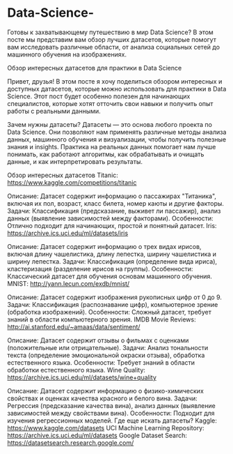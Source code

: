 # Data-Science-
Готовы к захватывающему путешествию в мир Data Science? В этом посте мы представим вам обзор лучших датасетов, которые помогут вам исследовать различные области, от анализа социальных сетей до машинного обучения на изображениях.

Обзор интересных датасетов для практики в Data Science

Привет, друзья! В этом посте я хочу поделиться обзором интересных и доступных датасетов, которые можно использовать для практики в Data Science. Этот пост будет особенно полезен для начинающих специалистов, которые хотят отточить свои навыки и получить опыт работы с реальными данными.

Зачем нужны датасеты?
Датасеты — это основа любого проекта по Data Science. Они позволяют нам применять различные методы анализа данных, машинного обучения и визуализации, чтобы получить полезные знания и insights. Практика на реальных данных помогает нам лучше понимать, как работают алгоритмы, как обрабатывать и очищать данные, и как интерпретировать результаты.

Обзор интересных датасетов
Titanic: https://www.kaggle.com/competitions/titanic

Описание: Датасет содержит информацию о пассажирах "Титаника", включая их пол, возраст, класс билета, номер каюты и другие факторы.
Задачи: Классификация (предсказание, выживет ли пассажир), анализ данных (выявление зависимостей между факторами).
Особенности: Отлично подходит для начинающих, простой и понятный датасет.
Iris: https://archive.ics.uci.edu/ml/datasets/iris

Описание: Датасет содержит информацию о трех видах ирисов, включая длину чашелистика, длину лепестка, ширину чашелистика и ширину лепестка.
Задачи: Классификация (определение вида ириса), кластеризация (разделение ирисов на группы).
Особенности: Классический датасет для обучения основам машинного обучения.
MNIST: http://yann.lecun.com/exdb/mnist/

Описание: Датасет содержит изображения рукописных цифр от 0 до 9.
Задачи: Классификация (распознавание цифр), компьютерное зрение (обработка изображений).
Особенности: Сложный датасет, требует знаний в области компьютерного зрения.
IMDB Movie Reviews: http://ai.stanford.edu/~amaas/data/sentiment/

Описание: Датасет содержит отзывы о фильмах с оценками (положительные или отрицательные).
Задачи: Анализ тональности текста (определение эмоциональной окраски отзыва), обработка естественного языка.
Особенности: Требует знаний в области обработки естественного языка.
Wine Quality: https://archive.ics.uci.edu/ml/datasets/wine+quality

Описание: Датасет содержит информацию о физико-химических свойствах и оценках качества красного и белого вина.
Задачи: Регрессия (предсказание качества вина), анализ данных (выявление зависимостей между свойствами вина).
Особенности: Подходит для изучения регрессионных моделей.
Где еще искать датасеты?
Kaggle: https://www.kaggle.com/datasets
UCI Machine Learning Repository: https://archive.ics.uci.edu/ml/datasets
Google Dataset Search: https://datasetsearch.research.google.com/
